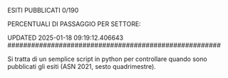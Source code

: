ESITI PUBBLICATI 0/190 

PERCENTUALI DI PASSAGGIO PER SETTORE:

UPDATED 2025-01-18 09:19:12.406643
###################################################### 

Si tratta di un semplice script in python per controllare quando sono pubblicati gli esiti (ASN 2021, sesto quadrimestre).

